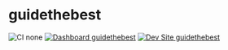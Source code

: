 # guidethebest

![CI none](https://img.shields.io/badge/ci-none-orange.svg)
[![Dashboard guidethebest](https://img.shields.io/badge/dashboard-guidethebest-yellow.svg)](https://dashboard.pantheon.io/sites/194325e4-d461-486c-82bc-7e06d6780942#dev/code)
[![Dev Site guidethebest](https://img.shields.io/badge/site-guidethebest-blue.svg)](http://dev-guidethebest.pantheonsite.io/)